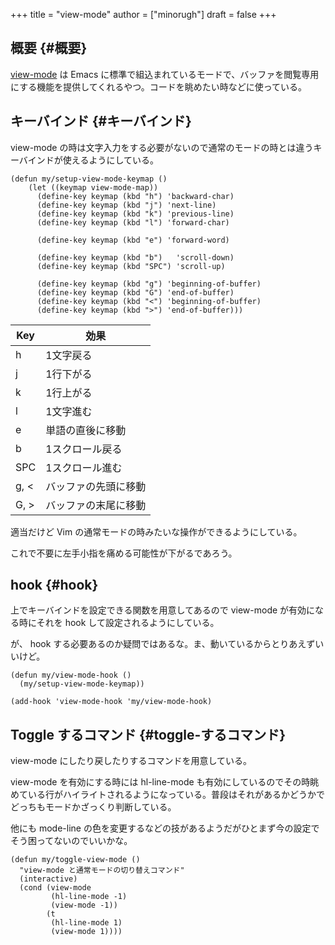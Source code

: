 +++
title = "view-mode"
author = ["minorugh"]
draft = false
+++

## 概要 {#概要}

[view-mode](https://www.emacswiki.org/emacs/ViewMode) は Emacs に標準で組込まれているモードで、バッファを閲覧専用にする機能を提供してくれるやつ。コードを眺めたい時などに使っている。


## キーバインド {#キーバインド}

view-mode の時は文字入力をする必要がないので通常のモードの時とは違うキーバインドが使えるようにしている。

```emacs-lisp
(defun my/setup-view-mode-keymap ()
	(let ((keymap view-mode-map))
	  (define-key keymap (kbd "h") 'backward-char)
	  (define-key keymap (kbd "j") 'next-line)
	  (define-key keymap (kbd "k") 'previous-line)
	  (define-key keymap (kbd "l") 'forward-char)

	  (define-key keymap (kbd "e") 'forward-word)

	  (define-key keymap (kbd "b")   'scroll-down)
	  (define-key keymap (kbd "SPC") 'scroll-up)

	  (define-key keymap (kbd "g") 'beginning-of-buffer)
	  (define-key keymap (kbd "G") 'end-of-buffer)
	  (define-key keymap (kbd "<") 'beginning-of-buffer)
	  (define-key keymap (kbd ">") 'end-of-buffer)))
```

| Key     | 効果       |
|---------|----------|
| h       | 1文字戻る  |
| j       | 1行下がる  |
| k       | 1行上がる  |
| l       | 1文字進む  |
| e       | 単語の直後に移動 |
| b       | 1スクロール戻る |
| SPC     | 1スクロール進む |
| g, &lt; | バッファの先頭に移動 |
| G, &gt; | バッファの末尾に移動 |

適当だけど Vim の通常モードの時みたいな操作ができるようにしている。

これで不要に左手小指を痛める可能性が下がるであろう。


## hook {#hook}

上でキーバインドを設定できる関数を用意してあるので
view-mode が有効になる時にそれを hook して設定されるようにしている。

が、 hook する必要あるのか疑問ではあるな。ま、動いているからとりあえずいいけど。

```emacs-lisp
(defun my/view-mode-hook ()
  (my/setup-view-mode-keymap))

(add-hook 'view-mode-hook 'my/view-mode-hook)
```


## Toggle するコマンド {#toggle-するコマンド}

view-mode にしたり戻したりするコマンドを用意している。

view-mode を有効にする時には hl-line-mode も有効にしているのでその時眺めている行がハイライトされるようになっている。普段はそれがあるかどうかでどっちもモードかざっくり判断している。

他にも mode-line の色を変更するなどの技があるようだがひとまず今の設定でそう困ってないのでいいかな。

```emacs-lisp
(defun my/toggle-view-mode ()
  "view-mode と通常モードの切り替えコマンド"
  (interactive)
  (cond (view-mode
		 (hl-line-mode -1)
		 (view-mode -1))
		(t
		 (hl-line-mode 1)
		 (view-mode 1))))
```
